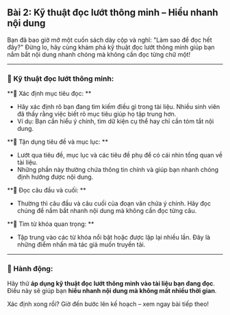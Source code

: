 ## Bài 2: Kỹ thuật đọc lướt thông minh – Hiểu nhanh nội dung  

Bạn đã bao giờ mở một cuốn sách dày cộp và nghĩ: "Làm sao để đọc hết đây?" Đừng lo, hãy cùng khám phá kỹ thuật đọc lướt thông minh giúp bạn nắm bắt nội dung nhanh chóng mà không cần đọc từng chữ một!  

---

### 📌 Kỹ thuật đọc lướt thông minh:  

**🔹 Xác định mục tiêu đọc:  **  
- Hãy xác định rõ bạn đang tìm kiếm điều gì trong tài liệu. Nhiều sinh viên đã thấy rằng việc biết rõ mục tiêu giúp họ tập trung hơn.  
- Ví dụ: Bạn cần hiểu ý chính, tìm dữ kiện cụ thể hay chỉ cần tóm tắt nội dung.  

**🔹 Tận dụng tiêu đề và mục lục:  **  
- Lướt qua tiêu đề, mục lục và các tiêu đề phụ để có cái nhìn tổng quan về tài liệu.  
- Những phần này thường chứa thông tin chính và giúp bạn nhanh chóng định hướng được nội dung.  

**🔹 Đọc câu đầu và cuối:  **  
- Thường thì câu đầu và câu cuối của đoạn văn chứa ý chính. Hãy đọc chúng để nắm bắt nhanh nội dung mà không cần đọc từng câu.  

**🔹 Tìm từ khóa quan trọng:  **  
- Tập trung vào các từ khóa nổi bật hoặc được lặp lại nhiều lần. Đây là những điểm nhấn mà tác giả muốn truyền tải.  

---

### 🚀 Hành động:  

Hãy thử **áp dụng kỹ thuật đọc lướt thông minh vào tài liệu bạn đang đọc**.  
Điều này sẽ giúp bạn **hiểu nhanh nội dung mà không mất nhiều thời gian**.  

Xác định xong rồi? Giờ đến bước lên kế hoạch – xem ngay bài tiếp theo!  